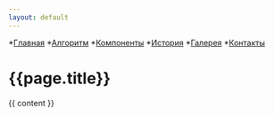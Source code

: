 ```yaml
---
layout: default
---
```

*[Главная](/distibot/index.html "Главная")
*[Алгоритм](/distibot/rules/index.html "Алгоритм работы")
*[Компоненты](/distibot/components/index.html "Компоненты дистибота")
*[История](/distibot/history/index.html "История создания")
*[Галерея](/distibot/gallery/index.html "Галерея")
*[Контакты](/distibot/contacts/index.html "Контакты")
  
{{page.title}}
==============
{{ content }}
